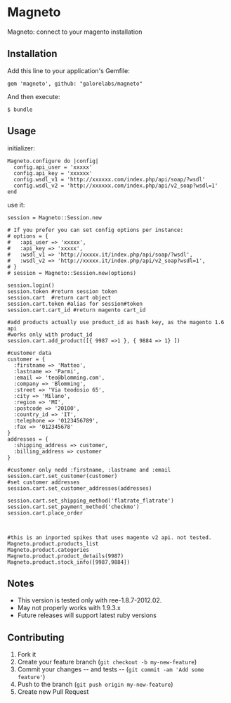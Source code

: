 # Magneto

Magneto: connect to your magento installation

## Installation

Add this line to your application's Gemfile:

    gem 'magneto', github: "galorelabs/magneto"

And then execute:

    $ bundle

## Usage

initializer:

    Magneto.configure do |config|
      config.api_user = 'xxxxx'
      config.api_key = 'xxxxxx'
      config.wsdl_v1 = 'http://xxxxxx.com/index.php/api/soap/?wsdl'
      config.wsdl_v2 = 'http://xxxxxx.com/index.php/api/v2_soap?wsdl=1'
    end


use it:

    session = Magneto::Session.new

    # If you prefer you can set config options per instance:
    # options = {
    #   :api_user => 'xxxxx',
    #   :api_key => 'xxxxx',
    #   :wsdl_v1 => 'http://xxxxx.it/index.php/api/soap/?wsdl',
    #   :wsdl_v2 => 'http://xxxxx.it/index.php/api/v2_soap?wsdl=1',
    # }
    # session = Magneto::Session.new(options) 

    session.login()
    session.token #return session token
    session.cart  #return cart object
    session.cart.token #alias for session#token
    session.cart.cart_id #return magento cart_id
  
    #add products actually use product_id as hash key, as the magento 1.6 api
    #works only with product_id
    session.cart.add_product([{ 9987 =>1 }, { 9884 => 1} ])

    #customer data
    customer = {
      :firstname => 'Matteo',
      :lastname => 'Parmi',
      :email => 'teo@blomming.com', 
      :company => 'Blomming',
      :street => 'Via teodosio 65',
      :city => 'Milano',
      :region => 'MI',
      :postcode => '20100',
      :country_id => 'IT',
      :telephone => '0123456789',
      :fax => '012345678'
    }
    addresses = {
      :shipping_address => customer,
      :billing_address => customer
    }

    #customer only nedd :firstname, :lastname and :email
    session.cart.set_customer(customer)
    #set customer addresses
    session.cart.set_customer_addresses(addresses)

    session.cart.set_shipping_method('flatrate_flatrate')
    session.cart.set_payment_method('checkmo')
    session.cart.place_order



    #this is an inported spikes that uses magento v2 api. not tested.
    Magneto.product.products_list
    Magneto.product.categories
    Magneto.product.product_details(9987)
    Magneto.product.stock_info([9987,9884])

## Notes

* This version is tested only with ree-1.8.7-2012.02.
* May not properly works with 1.9.3.x
* Future releases will support latest ruby versions

## Contributing

1. Fork it
2. Create your feature branch (`git checkout -b my-new-feature`)
3. Commit your changes -- and tests -- (`git commit -am 'Add some feature'`)
4. Push to the branch (`git push origin my-new-feature`)
5. Create new Pull Request

